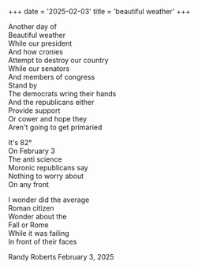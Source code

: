 +++ date = '2025-02-03' title = 'beautiful weather'
+++

Another day of   
Beautiful weather   
While our president   
And how cronies   
Attempt to destroy our country   
While our senators   
And members of congress   
Stand by   
The democrats wring their hands   
And the republicans either   
Provide support   
Or cower and hope they    
Aren't going to get primaried   

It's 82°   
On February 3    
The anti science   
Moronic republicans say    
Nothing to worry about   
On any front   

I wonder did the average   
Roman citizen   
Wonder about the   
Fall or Rome    
While it was failing   
In front of their faces     

Randy Roberts February 3, 2025    